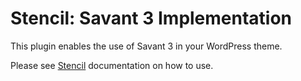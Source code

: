 # Stencil: Savant 3 Implementation

This plugin enables the use of Savant 3 in your WordPress theme.

Please see [Stencil](https://github.com/moorscode/stencil) documentation on how to use.

